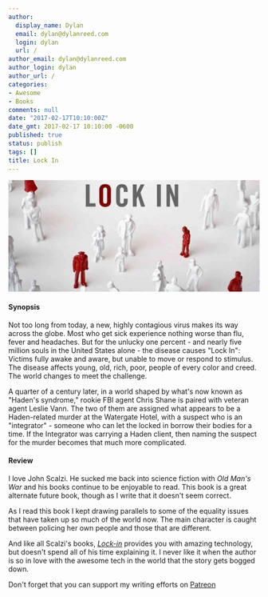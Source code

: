 ```yaml
---
author:
  display_name: Dylan
  email: dylan@dylanreed.com
  login: dylan
  url: /
author_email: dylan@dylanreed.com
author_login: dylan
author_url: /
categories:
- Awesome
- Books
comments: null
date: "2017-02-17T10:10:00Z"
date_gmt: 2017-02-17 10:10:00 -0600
published: true
status: publish
tags: []
title: Lock In
---
```

<a href="https://www.amazon.com/gp/product/076538132X/ref=as_li_tl?ie=UTF8&tag=dylanreed06-20">![Lock In Cover](https://raw.githubusercontent.com/dylanreed/dylan.blog/gh-pages/images/book-review/lock-in.jpg)</a>

<h4>Synopsis</h4>

Not too long from today, a new, highly contagious virus makes its way across the globe. Most who get sick experience nothing worse than flu, fever and headaches. But for the unlucky one percent - and nearly five million souls in the United States alone - the disease causes "Lock In": Victims fully awake and aware, but unable to move or respond to stimulus. The disease affects young, old, rich, poor, people of every color and creed. The world changes to meet the challenge.

A quarter of a century later, in a world shaped by what's now known as "Haden's syndrome," rookie FBI agent Chris Shane is paired with veteran agent Leslie Vann. The two of them are assigned what appears to be a Haden-related murder at the Watergate Hotel, with a suspect who is an "integrator" - someone who can let the locked in borrow their bodies for a time. If the Integrator was carrying a Haden client, then naming the suspect for the murder becomes that much more complicated.

<h4>Review</h4>

I love John Scalzi. He sucked me back into science fiction with *Old Man's War* and his books continue to be enjoyable to read. This book is a great alternate future book, though as I write that it doesn't seem correct. 

As I read this book I kept drawing parallels to some of the equality issues that have taken up so much of the world now. The main character is caught between policing her own people and those that are different. 

And like all Scalzi's books, *[Lock-in](https://www.amazon.com/gp/product/076538132X/ref=as_li_tl?ie=UTF8&tag=dylanreed06-20)* provides you with amazing technology, but doesn't spend all of his time explaining it. I never like it when the author is so in love with the awesome tech in the world that the story gets bogged down.

Don't forget that you can support my writing efforts on [Patreon](https://www.patreon.com/dylanreed)